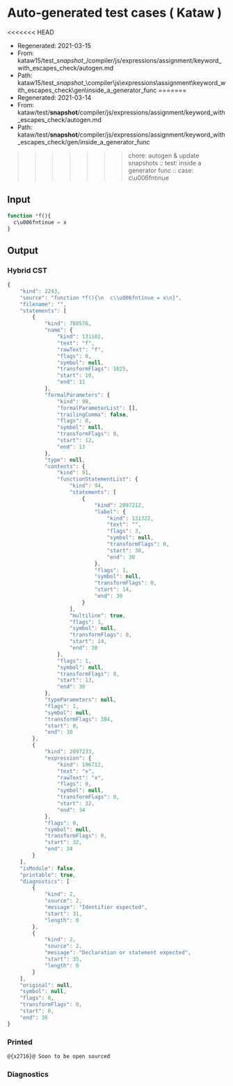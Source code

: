 # Auto-generated test cases ( Kataw )
<<<<<<< HEAD
- Regenerated: 2021-03-15
- From: kataw15/test\__snapshot__/compiler/js/expressions/assignment/keyword_with_escapes_check/autogen.md
- Path: kataw15/test\__snapshot__\compiler\js\expressions\assignment\keyword_with_escapes_check\gen\inside_a_generator_func
=======
- Regenerated: 2021-03-14
- From: kataw/test/__snapshot__/compiler/js/expressions/assignment/keyword_with_escapes_check/autogen.md
- Path: kataw/test/__snapshot__/compiler/js/expressions/assignment/keyword_with_escapes_check/gen/inside_a_generator_func
>>>>>>> chore: autogen & update snapshots
> :: test: inside a generator func
> :: case: c\u006fntinue
## Input

`````js
function *f(){
  c\u006fntinue = x
}
`````

## Output

### Hybrid CST

```javascript
{
    "kind": 2243,
    "source": "function *f(){\n  c\\u006fntinue = x\n}",
    "filename": "",
    "statements": [
        {
            "kind": 788576,
            "name": {
                "kind": 131102,
                "text": "f",
                "rawText": "f",
                "flags": 0,
                "symbol": null,
                "transformFlags": 1025,
                "start": 10,
                "end": 11
            },
            "formalParameters": {
                "kind": 90,
                "formalParameterList": [],
                "trailingComma": false,
                "flags": 0,
                "symbol": null,
                "transformFlags": 0,
                "start": 12,
                "end": 13
            },
            "type": null,
            "contents": {
                "kind": 91,
                "functionStatementList": {
                    "kind": 94,
                    "statements": [
                        {
                            "kind": 2097212,
                            "label": {
                                "kind": 131322,
                                "text": "",
                                "flags": 3,
                                "symbol": null,
                                "transformFlags": 0,
                                "start": 30,
                                "end": 30
                            },
                            "flags": 1,
                            "symbol": null,
                            "transformFlags": 0,
                            "start": 14,
                            "end": 30
                        }
                    ],
                    "multiline": true,
                    "flags": 1,
                    "symbol": null,
                    "transformFlags": 0,
                    "start": 14,
                    "end": 30
                },
                "flags": 1,
                "symbol": null,
                "transformFlags": 0,
                "start": 13,
                "end": 30
            },
            "typeParameters": null,
            "flags": 1,
            "symbol": null,
            "transformFlags": 384,
            "start": 0,
            "end": 30
        },
        {
            "kind": 2097233,
            "expression": {
                "kind": 196712,
                "text": "x",
                "rawText": "x",
                "flags": 0,
                "symbol": null,
                "transformFlags": 0,
                "start": 32,
                "end": 34
            },
            "flags": 0,
            "symbol": null,
            "transformFlags": 0,
            "start": 32,
            "end": 34
        }
    ],
    "isModule": false,
    "printable": true,
    "diagnostics": [
        {
            "kind": 2,
            "source": 2,
            "message": "Identifier expected",
            "start": 31,
            "length": 0
        },
        {
            "kind": 2,
            "source": 2,
            "message": "Declaration or statement expected",
            "start": 35,
            "length": 0
        }
    ],
    "original": null,
    "symbol": null,
    "flags": 0,
    "transformFlags": 0,
    "start": 0,
    "end": 36
}
```

### Printed

```javascript
@{x2716}@ Soon to be open sourced
```

### Diagnostics

```javascript

```

